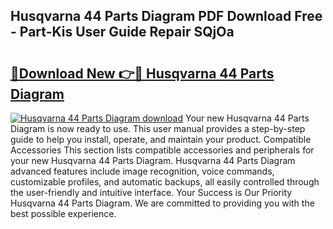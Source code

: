 ## Husqvarna 44 Parts Diagram PDF Download Free - Part-Kis User Guide Repair SQjOa

# <h2><a href="http://dfunamj.blite.top/?on=Husqvarna+44+Parts+Diagram">🔗Download New 👉🔴 Husqvarna 44 Parts Diagram</a></h2>

[![Husqvarna 44 Parts Diagram download](https://i.imgur.com/lujVjoI.png)](http://dfunamj.blite.top/?on=Husqvarna+44+Parts+Diagram)
Your new Husqvarna 44 Parts Diagram is now ready to use. This user manual provides a step-by-step guide to help you install, operate, and maintain your product. Compatible Accessories This section lists compatible accessories and peripherals for your new Husqvarna 44 Parts Diagram. Husqvarna 44 Parts Diagram advanced features include image recognition, voice commands, customizable profiles, and automatic backups, all easily controlled through the user-friendly and intuitive interface. Your Success is Our Priority Husqvarna 44 Parts Diagram. We are committed to providing you with the best possible experience.
